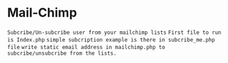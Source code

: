 # Mail-Chimp
```Subcribe/Un-subcribe user from your mailchimp lists```
```First file to run is Index.php```
```simple subcription example is there in subcribe_me.php file```
```write static email address in mailchimp.php to subcribe/unsubcribe from the lists.```
